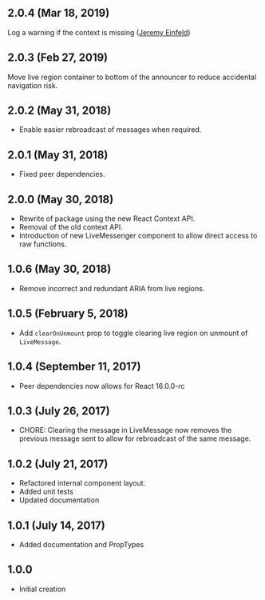 ## 2.0.4 (Mar 18, 2019)

Log a warning if the context is missing ([Jeremy Einfeld](https://github.com/JeremyEinfeld))

## 2.0.3 (Feb 27, 2019)

Move live region container to bottom of the announcer to reduce accidental navigation risk.

## 2.0.2 (May 31, 2018)

* Enable easier rebroadcast of messages when required. 

## 2.0.1 (May 31, 2018)

* Fixed peer dependencies.

## 2.0.0 (May 30, 2018)

* Rewrite of package using the new React Context API.
* Removal of the old context API.
* Introduction of new LiveMessenger component to allow direct access to raw functions. 

## 1.0.6 (May 30, 2018)

* Remove incorrect and redundant ARIA from live regions.

## 1.0.5 (February 5, 2018)

* Add `clearOnUnmount` prop to toggle clearing live region on unmount of `LiveMessage`. 

## 1.0.4 (September 11, 2017)

* Peer dependencies now allows for React 16.0.0-rc

## 1.0.3 (July 26, 2017)

* CHORE: Clearing the message in LiveMessage now removes the previous message sent to allow for rebroadcast of the same message.

## 1.0.2 (July 21, 2017)

* Refactored internal component layout.
* Added unit tests
* Updated documentation

## 1.0.1 (July 14, 2017)

* Added documentation and PropTypes

## 1.0.0

* Initial creation

